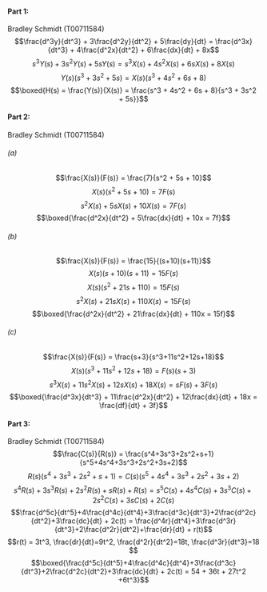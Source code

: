 #### Part 1:
Bradley Schmidt (T00711584)
$$\frac{d^3y}{dt^3} + 3\frac{d^2y}{dt^2} + 5\frac{dy}{dt} = 
\frac{d^3x}{dt^3} + 4\frac{d^2x}{dt^2} + 6\frac{dx}{dt} + 8x$$
$$s^3Y(s) + 3s^2Y(s) + 5sY(s) = s^3X(s) + 4s^2X(s) + 6sX(s) + 8X(s)$$
$$Y(s)\biggr(s^3 + 3s^2 + 5s\biggr) = X(s)\biggr(s^3 + 4s^2 + 6s + 8\biggr)$$
$$\boxed{H(s) = \frac{Y(s)}{X(s)} = \frac{s^3 + 4s^2 + 6s + 8}{s^3 + 3s^2 + 5s}}$$

#### Part 2:
Bradley Schmidt (T00711584)
###### (a)
$$\frac{X(s)}{F(s)} = \frac{7}{s^2 + 5s + 10}$$
$$X(s)\biggr(s^2+5s+10\biggr) = 7F(s)$$$$s^2X(s)+5sX(s)+10X(s) = 7F(s)$$
$$\boxed{\frac{d^2x}{dt^2} + 5\frac{dx}{dt} + 10x = 7f}$$
###### (b)
$$\frac{X(s)}{F(s)} = \frac{15}{(s+10)(s+11)}$$
$$X(s)(s+10)(s+11) = 15F(s)$$
$$X(s)(s^2 + 21s + 110) = 15F(s)$$
$$s^2X(s) + 21sX(s) + 110X(s) = 15F(s)$$
$$\boxed{\frac{d^2x}{dt^2} + 21\frac{dx}{dt} + 110x = 15f}$$
###### (c)
$$\frac{X(s)}{F(s)} = \frac{s+3}{s^3+11s^2+12s+18}$$
$$X(s)(s^3+11s^2+12s+18) = F(s)(s+3)$$
$$s^3X(s)+11s^2X(s)+12sX(s)+18X(s) = sF(s)+3F(s)$$
$$\boxed{\frac{d^3x}{dt^3} + 11\frac{d^2x}{dt^2} + 12\frac{dx}{dt} + 18x = 
\frac{df}{dt} + 3f}$$

#### Part 3:
Bradley Schmidt (T00711584)
$$\frac{C(s)}{R(s)} = \frac{s^4+3s^3+2s^2+s+1}{s^5+4s^4+3s^3+2s^2+3s+2}$$
$$R(s)(s^4+3s^3+2s^2+s+1) = C(s)(s^5+4s^4+3s^3+2s^2+3s+2)$$
$$s^4R(s)+3s^3R(s)+2s^2R(s)+sR(s)+R(s) = s^5C(s)+4s^4C(s)+3s^3C(s)+2s^2C(s)+3sC(s)+2C(s)$$
$$\frac{d^5c}{dt^5}+4\frac{d^4c}{dt^4}+3\frac{d^3c}{dt^3}+2\frac{d^2c}{dt^2}+3\frac{dc}{dt} + 2c(t) =
\frac{d^4r}{dt^4}+3\frac{d^3r}{dt^3}+2\frac{d^2r}{dt^2}+\frac{dr}{dt} + r(t)$$
$$r(t) = 3t^3, \frac{dr}{dt}=9t^2, \frac{d^2r}{dt^2}=18t, \frac{d^3r}{dt^3}=18 $$
$$\boxed{\frac{d^5c}{dt^5}+4\frac{d^4c}{dt^4}+3\frac{d^3c}{dt^3}+2\frac{d^2c}{dt^2}+3\frac{dc}{dt} + 2c(t) =
54 + 36t + 27t^2 +6t^3}$$
